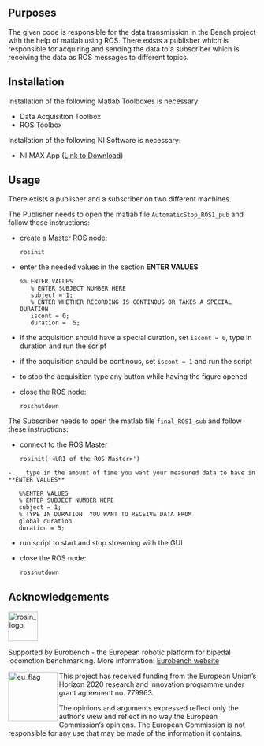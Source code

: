 ﻿## Purposes

The given code is responsible for the data transmission in the Bench project with the help of matlab using ROS.
There exists a publisher which is responsible for acquiring and sending the data to a subscriber which is receiving the data as ROS messages to different topics.

## Installation

Installation of the following Matlab Toolboxes is necessary:

-	Data Acquisition Toolbox
-	ROS Toolbox

Installation of the following NI Software is necessary:

-	NI MAX App ([Link to Download])

[Link to Download]: https://www.ni.com/de-de/support/downloads/drivers/download.ni-daqmx.html#288283

## Usage

There exists a publisher and a subscriber on two different machines.

The Publisher needs to open the matlab file `AutomaticStop_ROS1_pub`  and follow these instructions:

-	create a Master ROS node:

	 ```console
	 rosinit
	 ```

-	enter the needed values in the section **ENTER VALUES**

	 ```console
	%% ENTER VALUES
		% ENTER SUBJECT NUMBER HERE
		subject = 1;
		% ENTER WHETHER RECORDING IS CONTINOUS OR TAKES A SPECIAL DURATION
		iscont = 0;
		duration =  5;
	 ```

-	 if the acquisition should have a special duration, set `iscont = 0`, type in duration and run the script
-	 if the acquisition should be continous, set `iscont = 1` and run the script
-	 to stop the acquisition type any button while having the figure opened
-	 close the ROS node:

	 ```console
	 rosshutdown
	 ```

 The Subscriber needs to open the matlab file `final_ROS1_sub` and follow these instructions:

-	 connect to the ROS Master

	 ```console
	 rosinit('<URI of the ROS Master>')
	 ```

	-	 type in the amount of time you want your measured data to have in **ENTER VALUES**

 ```console
	%%ENTER VALUES
	% ENTER SUBJECT NUMBER HERE
	subject = 1;
	% TYPE IN DURATION  YOU WANT TO RECEIVE DATA FROM
	global duration
	duration = 5;
 ```

-	 run script to start and stop streaming with the GUI
-	 close the ROS node:

	 ```console
	 rosshutdown
	 ```

## Acknowledgements

<a href="http://eurobench2020.eu">
  <img src="http://eurobench2020.eu/wp-content/uploads/2018/06/cropped-logoweb.png"
       alt="rosin_logo" height="60" >
</a>

Supported by Eurobench - the European robotic platform for bipedal locomotion benchmarking.
More information: [Eurobench website][eurobench_website]

<img src="http://eurobench2020.eu/wp-content/uploads/2018/02/euflag.png"
     alt="eu_flag" width="100" align="left" >

This project has received funding from the European Union’s Horizon 2020
research and innovation programme under grant agreement no. 779963.

The opinions and arguments expressed reflect only the author‘s view and
reflect in no way the European Commission‘s opinions.
The European Commission is not responsible for any use that may be made
of the information it contains.

[eurobench_logo]: http://eurobench2020.eu/wp-content/uploads/2018/06/cropped-logoweb.png
[eurobench_website]: http://eurobench2020.eu "Go to website"


